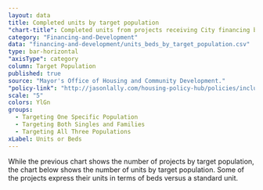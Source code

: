 ```yaml
---
layout: data
title: Completed units by target population
"chart-title": Completed units from projects receiving City financing by target population
category: "Financing-and-Development"
data: "financing-and-development/units_beds_by_target_population.csv"
type: bar-horizontal
"axisType": category
column: Target Population
published: true
source: "Mayor's Office of Housing and Community Development."
"policy-link": "http://jasonlally.com/housing-policy-hub/policies/inclusionary-housing/"
scale: "5"
colors: YlGn
groups:
  - Targeting One Specific Population
  - Targeting Both Singles and Families
  - Targeting All Three Populations
xLabel: Units or Beds
---
```


While the previous chart shows the number of projects by target population, the chart below shows the number of units by target population. Some of the projects express their units in terms of beds versus a standard unit.